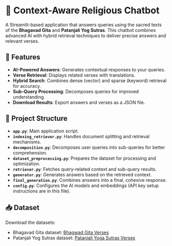 # 📖 Context-Aware Religious Chatbot

A Streamlit-based application that answers queries using the sacred texts of the **Bhagavad Gita** and **Patanjali Yog Sutras**. This chatbot combines advanced AI with hybrid retrieval techniques to deliver precise answers and relevant verses.

## 🌟 Features

- **AI-Powered Answers**: Generates contextual responses to your queries.
- **Verse Retrieval**: Displays related verses with translations.
- **Hybrid Search**: Combines dense (vector) and sparse (keyword) retrieval for accuracy.
- **Sub-Query Processing**: Decomposes queries for improved understanding.
- **Download Results**: Export answers and verses as a JSON file.

## 📂 Project Structure

- **`app.py`**: Main application script.
- **`indexing_retriever.py`**: Handles document splitting and retrieval mechanisms.
- **`decomposition.py`**: Decomposes user queries into sub-queries for better comprehension.
- **`dataset_preprocessing.py`**: Prepares the dataset for processing and optimization.
- **`retriever.py`**: Fetches query-related context and sub-query results.
- **`generator.py`**: Generates answers based on the retrieved context.
- **`final_generation.py`**: Combines answers into a final, cohesive response.
- **`config.py`**: Configures the AI models and embeddings (API key setup instructions are in this file).

## 📥 Dataset

Download the datasets:

- Bhagavad Gita dataset: [Bhagwad Gita Verses](https://github.com/atmabodha/Vedanta_Datasets/blob/main/Bhagwad_Gita/Bhagwad_Gita_Verses_English_Questions.csv)
- Patanjali Yog Sutras dataset: [Patanjali Yoga Sutras Verses](https://github.com/atmabodha/Vedanta_Datasets/blob/main/Patanjali_Yoga_Sutras/Patanjali_Yoga_Sutras_Verses_English_Questions.csv)
